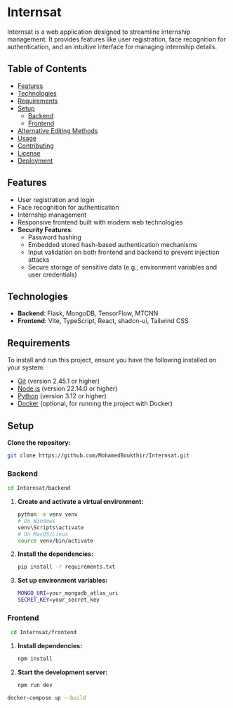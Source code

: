 # Internsat

Internsat is a web application designed to streamline internship management. It provides features like user registration, face recognition for authentication, and an intuitive interface for managing internship details.

## Table of Contents

- [Features](#features)
- [Technologies](#technologies)
- [Requirements](#requirements)
- [Setup](#setup)
  - [Backend](#backend)
  - [Frontend](#frontend)
- [Alternative Editing Methods](#alternative-editing-methods)
- [Usage](#usage)
- [Contributing](#contributing)
- [License](#license)
- [Deployment](#deployment)

## Features

- User registration and login
- Face recognition for authentication
- Internship management
- Responsive frontend built with modern web technologies
- **Security Features**:
  - Password hashing 
  - Embedded stored hash-based authentication mechanisms
  - Input validation on both frontend and backend to prevent injection attacks
  - Secure storage of sensitive data (e.g., environment variables and user credentials)

## Technologies

- **Backend**: Flask, MongoDB, TensorFlow, MTCNN
- **Frontend**: Vite, TypeScript, React, shadcn-ui, Tailwind CSS

## Requirements

To install and run this project, ensure you have the following installed on your system:

- [Git](https://git-scm.com/) (version 2.45.1 or higher)
- [Node.js](https://nodejs.org/) (version 22.14.0 or higher)
- [Python](https://www.python.org/) (version 3.12 or higher)
- [Docker](https://www.docker.com/) (optional, for running the project with Docker)

## Setup
  **Clone the repository:**
   ```bash
   git clone https://github.com/MohamedBoukthir/Internsat.git
   ```

### Backend

   ```bash
   cd Internsat/backend
   ```
1. **Create and activate a virtual environment:**
    ```bash
    python -m venv venv
    # On Windows
    venv\Scripts\activate
    # On MacOS/Linux
    source venv/bin/activate
    ```
1. **Install the dependencies:**
    ```bash
    pip install -r requirements.txt
    ```
3. **Set up environment variables:**
    ```bash
    MONGO_URI=your_mongodb_atlas_uri
    SECRET_KEY=your_secret_key
    ```

### Frontend
  ```bash
   cd Internsat/frontend
   ```

1. **Install dependencies:**
   ```bash
   npm install
   ```
2. **Start the development server:**
    ```bash
    npm run dev
    ```


  ```bash
  docker-compose up --build
  ```


